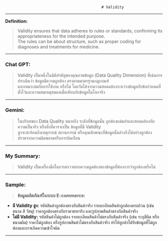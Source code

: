                                                # Validity

---

**Definition:**  

> Validity ensures that data adheres to rules or standards, confirming its appropriateness for the intended purpose.  
> The rules can be about structure, such as proper coding for diagnoses and treatments for medicine.

---

### **Chat GPT:** 

> Validity เป็นหนึ่งในมิติสำคัญของคุณภาพข้อมูล (Data Quality Dimension) ที่เน้นการประเมินว่า ข้อมูลมีความถูกต้อง ตรงตามมาตรฐานกฎเกณฑ์  
> และเหมาะสมกับการใช้งาน หรือไม่ โดยวัดได้จากความสอดคล้องระหว่างข้อมูลกับข้อกำหนดที่ตั้งไว้และความสมเหตุสมผลเมื่อเทียบกับข้อมูลในโลกจริง

---

### **Gemini:** 

> ในบริบทของ Data Quality หมายถึง ระดับที่ข้อมูลนั้น ถูกต้องแม่นยำและสอดคล้องกับความเป็นจริง หรือสิ่งที่ควรจะเป็น ข้อมูลที่มี Validity  
> สูงจะสะท้อนถึงเหตุการณ์ สถานการณ์ หรือคุณลักษณะที่ข้อมูลนั้นอ้างถึงได้อย่างถูกต้อง ปราศจากความผิดพลาดหรือการบิดเบือน

---

### **My Summary:**

> Validity เป็นเครื่องมือในการตรวจสอบความถูดต้องของข้อมูลที่ต้องการว่าถูกต้องหรือไม่

---

### **Sample:**

> **ข้อมูลผลิตภัณฑ์ในระบบ E-commerce:**
  - **มี Validity สูง:** รหัสสินค้าถูกต้องตรงกับสินค้าจริง รายละเอียดสินค้าถูกต้องครบถ้วน (เช่น ขนาด สี วัสดุ) ราคาถูกต้องตรงกับราคาขายจริง และรูปภาพสินค้าตรงกับสินค้าจริง
  - **ไม่มี Validity:** รหัสสินค้าไม่ถูกต้อง รายละเอียดสินค้าไม่ตรงกับสินค้าจริง (เช่น ระบุสีผิด หรือขนาดผิด) ราคาไม่ถูกต้อง หรือรูปภาพสินค้าไม่ตรงกับสินค้าจริง 
    ทำให้ลูกค้าได้รับข้อมูลที่ไม่ถูกต้องและอาจเกิดความเข้าใจผิด
---
